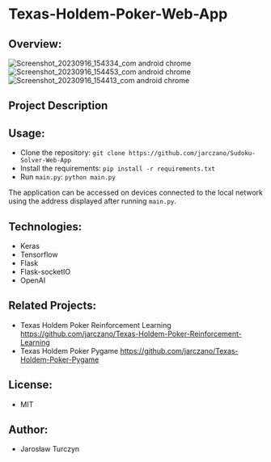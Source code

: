 # Texas-Holdem-Poker-Web-App

## Overview:
![Screenshot_20230916_154334_com android chrome](https://github.com/jarczano/Texas-Holdem-Poker-Web-App/assets/107764304/4c81f55d-8b20-41d0-bc6f-9cda61f64e5b)
![Screenshot_20230916_154453_com android chrome](https://github.com/jarczano/Texas-Holdem-Poker-Web-App/assets/107764304/8b1056f9-c429-49aa-b267-ec2337cdbe3b)
![Screenshot_20230916_154413_com android chrome](https://github.com/jarczano/Texas-Holdem-Poker-Web-App/assets/107764304/ee91bb63-da00-4bc6-9b7d-066409a6287b)
## Project Description

## Usage:

- Clone the repository: `git clone https://github.com/jarczano/Sudoku-Solver-Web-App`
- Install the requirements: `pip install -r requirements.txt`
- Run `main.py`: `python main.py`

The application can be accessed on devices connected to the local network using the address displayed after running `main.py`.  

## Technologies:
- Keras
- Tensorflow
- Flask
- Flask-socketIO
- OpenAI

## Related Projects:
- Texas Holdem Poker Reinforcement Learning https://github.com/jarczano/Texas-Holdem-Poker-Reinforcement-Learning
- Texas Holdem Poker Pygame https://github.com/jarczano/Texas-Holdem-Poker-Pygame
  
## License:
- MIT

## Author:
- Jarosław Turczyn
